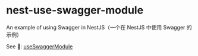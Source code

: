 # nest-use-swagger-module

An example of using Swagger in NestJS（一个在 NestJS 中使用 Swagger 的示例）

See 👀: [useSwaggerModule](./src/swagger/useSwaggerModule.ts)
